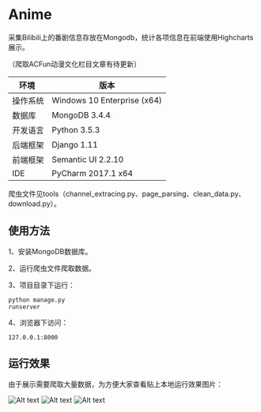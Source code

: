 # Anime
 采集Bilibili上的番剧信息存放在Mongodb，统计各项信息在前端使用Highcharts展示。
 
 （爬取ACFun动漫文化栏目文章有待更新）
 
 
 
 环境 | 版本
---|---
操作系统 | Windows 10 Enterprise (x64)
数据库 | MongoDB 3.4.4
开发语言 | Python 3.5.3
后端框架 | Django 1.11
前端框架 | Semantic UI 2.2.10
IDE | PyCharm 2017.1 x64

爬虫文件见tools（channel_extracing.py、page_parsing、clean_data.py、download.py）。
 

## 使用方法
 1、安装MongoDB数据库。

 2、运行爬虫文件爬取数据。
 
 
 3、项目目录下运行：<pre><code>python manage.py runserver</code></pre>

 4、浏览器下访问：<pre><code>127.0.0.1:8000</code></pre>
 
 
## 运行效果
 由于展示需要爬取大量数据，为方便大家查看贴上本地运行效果图片：
 
 
![Alt text](https://github.com/yipwinghong/Anime/blob/master/Screenshots/1.png)
![Alt text](https://github.com/yipwinghong/Anime/blob/master/Screenshots/2.png)
![Alt text](https://github.com/yipwinghong/Anime/blob/master/Screenshots/3.png)
